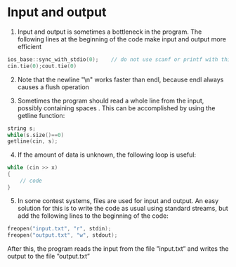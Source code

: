 # Input and output

1) Input and output is sometimes a bottleneck in the program.
The following lines at the beginning of the code make input and output more efficient
```cpp
ios_base::sync_with_stdio(0);    // do not use scanf or printf with this, it will gives you many wrong answer
cin.tie(0);cout.tie(0)
```

2) Note that the newline "\n" works faster than endl, because endl always causes a flush operation

3) Sometimes the program should read a whole line from the input, possibly
containing spaces . This can be accomplished by using the getline function:
```cpp
string s;
while(s.size()==0)
getline(cin, s);
```

4) If the amount of data is unknown, the following loop is useful:
```cpp
while (cin >> x) 
{
    // code
}
```

5) In some contest systems, files are used for input and output. An easy solution
for this is to write the code as usual using standard streams, but add the following
lines to the beginning of the code:
```cpp
freopen("input.txt", "r", stdin);
freopen("output.txt", "w", stdout);
```
After this, the program reads the input from the file ”input.txt” and writes the
output to the file ”output.txt”
